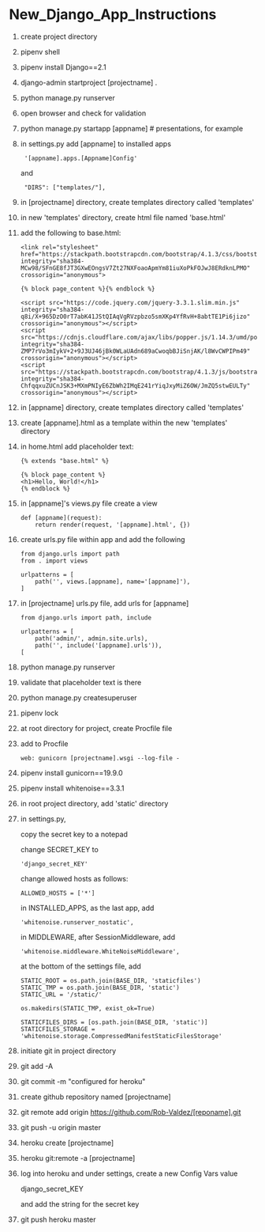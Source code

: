 # New_Django_App_Instructions

1. create project directory

2. pipenv shell

3. pipenv install Django==2.1

4. django-admin startproject [projectname] .

5. python manage.py runserver

6. open browser and check for validation

7. python manage.py startapp [appname] # presentations, for example

8. in settings.py add [appname] to installed apps

        '[appname].apps.[Appname]Config'
        
   and

        "DIRS": ["templates/"],

9. in [projectname] directory, create templates directory called 'templates'

10. in new 'templates' directory, create html file named 'base.html'

11. add the following to base.html:

        <link rel="stylesheet" href="https://stackpath.bootstrapcdn.com/bootstrap/4.1.3/css/bootstrap.min.css" integrity="sha384-MCw98/SFnGE8fJT3GXwEOngsV7Zt27NXFoaoApmYm81iuXoPkFOJwJ8ERdknLPMO" crossorigin="anonymous">

        {% block page_content %}{% endblock %}

        <script src="https://code.jquery.com/jquery-3.3.1.slim.min.js" integrity="sha384-q8i/X+965DzO0rT7abK41JStQIAqVgRVzpbzo5smXKp4YfRvH+8abtTE1Pi6jizo" crossorigin="anonymous"></script>
        <script src="https://cdnjs.cloudflare.com/ajax/libs/popper.js/1.14.3/umd/popper.min.js" integrity="sha384-ZMP7rVo3mIykV+2+9J3UJ46jBk0WLaUAdn689aCwoqbBJiSnjAK/l8WvCWPIPm49" crossorigin="anonymous"></script>
        <script src="https://stackpath.bootstrapcdn.com/bootstrap/4.1.3/js/bootstrap.min.js" integrity="sha384-ChfqqxuZUCnJSK3+MXmPNIyE6ZbWh2IMqE241rYiqJxyMiZ6OW/JmZQ5stwEULTy" crossorigin="anonymous"></script>

12. in [appname] directory, create templates directory called 'templates'

13. create [appname].html as a template within the new 'templates' directory

14. in home.html add placeholder text: 
    
        {% extends "base.html" %}

        {% block page_content %}
        <h1>Hello, World!</h1>
        {% endblock %}

15. in [appname]'s views.py file create a view

        def [appname](request):
            return render(request, '[appname].html', {})

16. create urls.py file within app and add the following

        from django.urls import path
        from . import views

        urlpatterns = [
            path('', views.[appname], name='[appname]'),
        ]

17. in [projectname] urls.py file, add urls for [appname]

        from django.urls import path, include

        urlpatterns = [
            path('admin/', admin.site.urls),
            path('', include('[appname].urls')),
        [


18. python manage.py runserver

19. validate that placeholder text is there

20. python manage.py createsuperuser

21. pipenv lock

22. at root directory for project, create Procfile file 

23. add to Procfile

        web: gunicorn [projectname].wsgi --log-file - 

24. pipenv install gunicorn==19.9.0

25. pipenv install whitenoise==3.3.1

26. in root project directory, add 'static' directory

27. in settings.py, 

    copy the secret key to a notepad

    change SECRET_KEY to 
    
        'django_secret_KEY'
    
    change allowed hosts as follows:

        ALLOWED_HOSTS = ['*']
    
    in INSTALLED_APPS, as the last app, add

        'whitenoise.runserver_nostatic',
            
    in MIDDLEWARE, after SessionMiddleware, add
    
        'whitenoise.middleware.WhiteNoiseMiddleware',
        
    at the bottom of the settings file, add
    
        STATIC_ROOT = os.path.join(BASE_DIR, 'staticfiles')
        STATIC_TMP = os.path.join(BASE_DIR, 'static')
        STATIC_URL = '/static/'

        os.makedirs(STATIC_TMP, exist_ok=True)

        STATICFILES_DIRS = [os.path.join(BASE_DIR, 'static')]
        STATICFILES_STORAGE = 'whitenoise.storage.CompressedManifestStaticFilesStorage'

28. initiate git in project directory

29. git add -A

30. git commit -m "configured for heroku"

31. create github repository named [projectname]

32. git remote add origin https://github.com/Rob-Valdez/[reponame].git

33. git push -u origin master

34. heroku create [projectname]

35. heroku git:remote -a [projectname]

36. log into heroku and under settings, create a new Config Vars value

    django_secret_KEY

    and add the string for the secret key

37. git push heroku master

